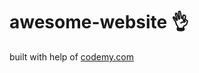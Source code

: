 # awesome-website :ok_hand:                                                       
built with help of <a href="http://johnelder.com/">codemy.com</a>
